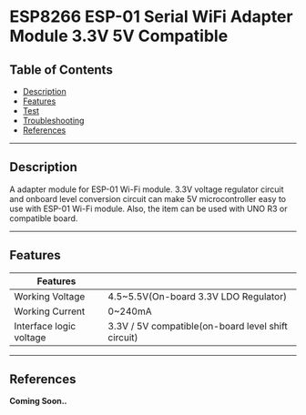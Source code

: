 # ESP8266 ESP-01 Serial WiFi Adapter Module 3.3V 5V Compatible

## Table of Contents

-   [Description](#description)
-   [Features](#features)
-   [Test](#test)
-   [Troubleshooting](#troubleshooting)
-   [References](#references)

---

## Description

A adapter module for ESP-01 Wi-Fi module. 3.3V voltage regulator circuit and onboard level conversion circuit can make 5V microcontroller easy to use with ESP-01 Wi-Fi module.
Also, the item can be used with UNO R3 or compatible board.

---

## Features

| Features                |                                                    |
| ----------------------- | -------------------------------------------------- |
| Working Voltage         | 4.5~5.5V(On-board 3.3V LDO Regulator)              |
| Working Current         | 0~240mA                                            |
| Interface logic voltage | 3.3V / 5V compatible(on-board level shift circuit) |

---

## References

**Coming Soon..**
